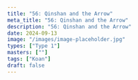 ```yaml
---
title: "56: Qinshan and the Arrow"
meta_title: "56: Qinshan and the Arrow"
description: "56: Qinshan and the Arrow"
date: 2024-09-13
image: "/images/image-placeholder.jpg"
types: ["Type 1"]
masters: [""]
tags: ["Koan"]
draft: false
---
```


